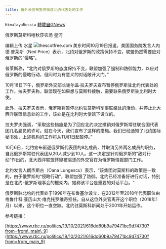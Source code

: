 ```yaml
---
title: 俄外长宣布暂停俄驻北约代表处的工作
---
```

`HimalayaRussia` [轉載自GNews](https://gnews.org/zh-hans/1604448/)

俄罗斯莫斯科喀秋莎农场 星河

编辑上传 水星
![](https://assets.gnews.org/wp-content/uploads/2021/10/u.jpg)thescotfree.com
美东时间10月19日报道，美国国务院发言人内德∙普莱斯（Ned Price）表示，北约对俄罗斯的政策保持不变，联盟仍然需要应对俄罗斯的“侵略”。

普莱斯称，“北约对俄罗斯的态度保持不变，联盟加强了遏制和防御能力，以应对俄罗斯的侵略行动，但同时为有意义的对话敞开大门。”

10月18日下午，俄罗斯外交部长谢尔盖∙拉夫罗夫宣布暂停俄罗斯驻北约代表处的工作。拉夫罗夫称，联盟现在如果想与莫斯科接触，需要联系俄罗斯驻比利时大使。

此外，拉夫罗夫表示，俄罗斯将暂停北约驻莫斯科军事联络处的活动，并停止北大西洋联盟信息处的工作，该处是在比利时大使馆下设立的。

拉夫罗夫强调，“采取这些措施是为了回应北约决定撤销对俄罗斯常驻联合国代表团几名雇员的许可。就在今天，我们宣布了这样的措施。我们已经通知了北约国际秘书处，上述机构的工作将从11月1日起暂停。”

10月6日，北约宣布驱逐俄罗斯代表团的8名成员，并取消另外两名成员的职务，自此俄罗斯常驻代表团从20人减少到10人。这一决定是针对俄罗斯的“敌对行动”作出的，北大西洋联盟怀疑被驱逐的外交官在为俄罗斯情报部门工作。

北约发言人朗杰斯古（Oana Lungescu）表示，“该集团对莫斯科的政策是一致的，由于俄罗斯的“侵略行动”，联盟加强了防御。北约已经准备好进行对话，特别是在北约-俄罗斯理事会的框架内，她称该平台是重要的对话平台。“

俄罗斯驻北约的代表处于1998年在布鲁塞尔设立，在2012年至2018年代表职位由格鲁什科∙亚历山大∙维克托罗维奇担任。自从这位外交官离开这个职位（2018年1月）以来，这个职位一直空缺。北约驻莫斯科新闻处于2001年开始运作。

参考链接：

[https://www.rbc.ru/politics/19/10/2021/616dd60b9a79471bc9d74730?from=from\_main\_9](https://www.rbc.ru/politics/19/10/2021/616dd60b9a79471bc9d74730?from=from_main_9)

